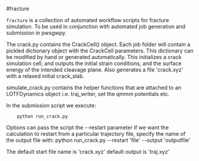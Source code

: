 #fracture

`fracture` is a collection of automated workflow 
scripts for fracture simulation. To be used in conjunction with 
automated job generation and submission in pwsgwpy.

The crack.py contains the CrackCell() object.
Each job folder will contain a pickled dictionary object
with the CrackCell parameters. This dictionary can be modified by hand
or generated automatically. This initializes a crack simulation cell, and outputs
the initial strain conditions, and the surface energy of
the intended cleavage plane. Also generates a file 'crack.xyz'
with a relaxed initial crack_slab.

simulate_crack.py contains the helper functions that are attached to
an LOTFDynamics object i.e. traj_writer, set the qmmm potentials etc.

In the submission script we execute:

		python run_crack.py

Options can pass the script the --restart parameter if we want the
calculation to restart from a particular trajectory file, specify the
name of the output file with:
		python run_crack.py --restart 'file' --output 'outputfile'

The default start file name is 'crack.xyz' default output is 'traj.xyz'





